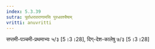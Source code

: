 ```yaml
---
index: 5.3.39
sutra: पूर्वाधरावराणामसि पुरधवश्चैषाम्‌
vritti: anuvritti
---
```


 सप्तमी-पञ्चमी-प्रथमाभ्यः ५/३ [5।3।28],  दिग्-देश-कालेषु ७/३ [5।3।28]